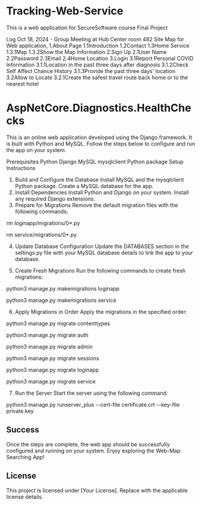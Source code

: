# Tracking-Web-Service
This is a web application for SecureSoftware course Final Project

Log Oct 18, 2024 - Group Meeting at Hub Center room 482
Site Map for Web application,
1.About Page
1.1Introduction
1.2Contact
1.3Home Service
1.3.1Map
1.3.2Show the Map Information
2.Sign Up
2.1User Name
2.2Password
2.3Email
2.4Home Location
3.Login
3.1Report Personal COVID Information
3.1.1Location in the past three days after diagnosis
3.1.2Check Self Affect Chance History
3.1.3Provide the past three days' location
3.2Allow to Locate
3.2.1Create the safest travel route back home or to the nearest hotel




# AspNetCore.Diagnostics.HealthChecks

This is an online web application developed using the Django framework. It is built with Python and MySQL. Follow the steps below to configure and run the app on your system.

Prerequisites
Python
Django
MySQL
mysqlclient Python package
Setup Instructions
1. Build and Configure the Database
Install MySQL and the mysqlclient Python package.
Create a MySQL database for the app.
2. Install Dependencies
Install Python and Django on your system.
Install any required Django extensions.
3. Prepare for Migrations
Remove the default migration files with the following commands:

rm loginapp/migrations/0*.py

rm service/migrations/0*.py

4. Update Database Configuration
Update the DATABASES section in the settings.py file with your MySQL database details to link the app to your database.

5. Create Fresh Migrations
Run the following commands to create fresh migrations:

python3 manage.py makemigrations loginapp

python3 manage.py makemigrations service

6. Apply Migrations in Order
Apply the migrations in the specified order:

python3 manage.py migrate contenttypes

python3 manage.py migrate auth

python3 manage.py migrate admin

python3 manage.py migrate sessions

python3 manage.py migrate loginapp

python3 manage.py migrate service


7. Run the Server
Start the server using the following command:

python3 manage.py runserver_plus --cert-file certificate.crt --key-file private.key

## Success
Once the steps are complete, the web app should be successfully configured and running on your system. Enjoy exploring the Web-Map Searching App!

## License
This project is licensed under [Your License]. Replace with the applicable license details.
